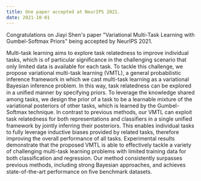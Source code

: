 ```yaml
---
title: One paper accepted at NeurIPS 2021.
date: 2021-10-01
---
```


Congratulations on Jiayi Shen's paper "Variational Multi-Task Learning with Gumbel-Softmax Priors" being accepted by NeurIPS 2021.

<!--more-->

Multi-task learning aims to explore task relatedness to improve individual tasks, which is of particular signiﬁcance in the challenging scenario that only limited data is available for each task. To tackle this challenge, we propose variational multi-task learning (VMTL), a general probabilistic inference framework in which we cast multi-task learning as a variational Bayesian inference problem. In this way, task relatedness can be explored in a uniﬁed manner by specifying priors. To leverage the knowledge shared among tasks, we design the prior of a task to be a learnable mixture of the variational posteriors of other tasks, which is learned by the Gumbel-Softmax technique. In contrast to previous methods, our VMTL can exploit task relatedness for both representations and classiﬁers in a single uniﬁed framework by jointly inferring their posteriors. This enables individual tasks to fully leverage inductive biases provided by related tasks, therefore improving the overall performance of all tasks. Experimental results demonstrate that the proposed VMTL is able to effectively tackle a variety of challenging multi-task learning problems with limited training data for both classiﬁcation and regression. Our method consistently surpasses previous methods, including strong Bayesian approaches, and achieves state-of-the-art performance on ﬁve benchmark datasets.